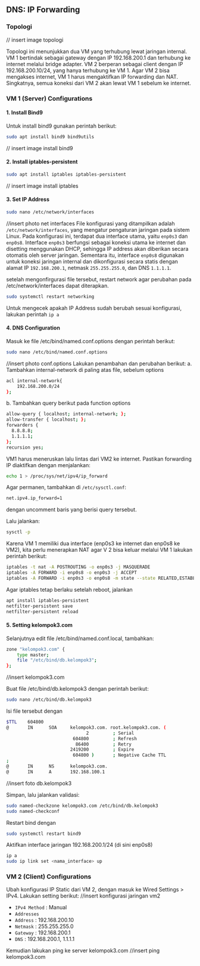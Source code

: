 ## DNS: IP Forwarding
### Topologi
// insert image topologi

Topologi ini menunjukkan dua VM yang terhubung lewat jaringan internal. VM 1 bertindak sebagai gateway dengan IP 192.168.200.1 dan terhubung ke internet melalui bridge adapter. VM 2 berperan sebagai client dengan IP 192.168.200.10/24, yang hanya terhubung ke VM 1. Agar VM 2 bisa mengakses internet, VM 1 harus mengaktifkan IP forwarding dan NAT. Singkatnya, semua koneksi dari VM 2 akan lewat VM 1 sebelum ke internet.

### VM 1 (Server) Configurations
#### 1. Install Bind9
Untuk install bind9 gunakan perintah berikut:
```bash
sudo apt install bind9 bind9utils
```
// insert image install bind9

#### 2. Install iptables-persistent
```bash
sudo apt install iptables iptables-persistent
```
// insert image install iptables

#### 3. Set IP Address
```bash
sudo nano /etc/network/interfaces
```
//insert photo net interfaces
File konfigurasi yang ditampilkan adalah `/etc/network/interfaces`, yang mengatur pengaturan jaringan pada sistem Linux. Pada konfigurasi ini, terdapat dua interface utama, yaitu `enp0s3` dan `enp0s8`. Interface `enp0s3` berfungsi sebagai koneksi utama ke internet dan disetting menggunakan DHCP, sehingga IP address akan diberikan secara otomatis oleh server jaringan. Sementara itu, interface `enp0s8` digunakan untuk koneksi jaringan internal dan dikonfigurasi secara statis dengan alamat IP `192.168.200.1`, netmask `255.255.255.0`, dan DNS `1.1.1.1`. 

setelah mengonfirgurasi file tersebut, restart network agar perubahan pada /etc/network/interfaces dapat diterapkan.
```bash
sudo systemctl restart networking
```
Untuk mengecek apakah IP Address sudah berubah sesuai konfigurasi, lakukan perintah `ip a`

#### 4. DNS Configuration
Masuk ke file /etc/bind/named.conf.options dengan perintah berikut:
```bash
sudo nano /etc/bind/named.conf.options
```
//insert photo conf.options
Lakukan penambahan dan perubahan berikut:
a. Tambahkan internal-network di paling atas file, sebelum options
```bash
acl internal-network{
    192.168.200.0/24
};
```
b. Tambahkan query berikut pada function options
```bash
allow-query { localhost; internal-network; };
allow-transfer { localhost; };
forwarders {
  8.8.8.8;
  1.1.1.1;
};
recursion yes;
```
VM1 harus meneruskan lalu lintas dari VM2 ke internet. Pastikan forwarding IP diaktifkan dengan menjalankan:
```bash
echo 1 > /proc/sys/net/ipv4/ip_forward
```
Agar permanen, tambahkan di `/etc/sysctl.conf`:
```bash
net.ipv4.ip_forward=1
```
dengan uncomment baris yang berisi query tersebut.

Lalu jalankan:
```bash
sysctl -p
```

Karena VM 1 memiliki dua interface (enp0s3 ke internet dan enp0s8 ke VM2), kita perlu menerapkan NAT agar V 2 bisa keluar melalui VM 1 lakukan perintah berikut:
```bash
iptables -t nat -A POSTROUTING -o enp0s3 -j MASQUERADE
iptables -A FORWARD -i enp0s8 -o enp0s3 -j ACCEPT
iptables -A FORWARD -i enp0s3 -o enp0s8 -m state --state RELATED,ESTABLISHED -j ACCEPT
```
Agar iptables tetap berlaku setelah reboot, jalankan
```bash
apt install iptables-persistent
netfilter-persistent save
netfilter-persistent reload
```
#### 5. Setting kelompok3.com
Selanjutnya edit file /etc/bind/named.conf.local, tambahkan:
```bash
zone "kelompok3.com" {
    type master;
    file "/etc/bind/db.kelompok3";
};
```
//insert kelompok3.com

Buat file /etc/bind/db.kelompok3 dengan perintah berikut:
```bash
sudo nano /etc/bind/db.kelompok3
```
Isi file tersebut dengan
```bash
$TTL    604800
@       IN      SOA     kelompok3.com. root.kelompok3.com. (
                              2         ; Serial
                         604800         ; Refresh
                          86400         ; Retry
                        2419200         ; Expire
                         604800 )       ; Negative Cache TTL
;
@       IN      NS      kelompok3.com.
@       IN      A       192.168.100.1
```
//insert foto db.kelompok3

Simpan, lalu jalankan validasi:
```bash
sudo named-checkzone kelompok3.com /etc/bind/db.kelompok3
sudo named-checkconf
```

Restart bind dengan
```bash
sudo systemctl restart bind9
```

Aktifkan interface jaringan 192.168.200.1/24 (di sini enp0s8)
```bash
ip a
sudo ip link set <nama_interface> up
```

### VM 2 (Client) Configurations
Ubah konfigurasi IP Static dari VM 2, dengan masuk ke Wired Settings > IPv4. Lakukan setting berikut:
//insert konfigurasi jaringan vm2

- `IPv4 Method` : Manual
- `Addresses`
-   `Address` : 192.168.200.10
-   `Netmask` : 255.255.255.0
-   `Gateway` : 192.168.200.1
- `DNS` : 192.168.200.1, 1.1.1.1

Kemudian lakukan ping ke server kelompok3.com
//insert ping kelompok3.com
